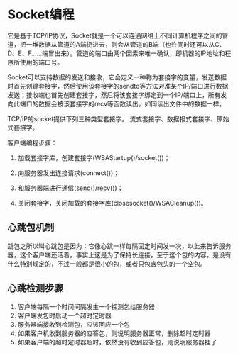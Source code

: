  # Socket编程

它是基于TCP/IP协议，Socket就是一个可以连通网络上不同计算机程序之间的管道，把一堆数据从管道的A端扔进去，则会从管道的B端（也许同时还可以从C、D、E、F……端冒出来）。管道的端口由两个因素来唯一确认，即机器的IP地址和程序所使用的端口号。

Socket可以支持数据的发送和接收，它会定义一种称为套接字的变量，发送数据时首先创建套接字，然后使用该套接字的sendto等方法对准某个IP/端口进行数据发送；接收端也首先创建套接字，然后将该套接字绑定到一个IP/端口上，所有发向此端口的数据会被该套接字的recv等函数读出。如同读出文件中的数据一样。

TCP/IP的socket提供下列三种类型套接字。  流式套接字、数据报式套接字、原始式套接字。

客户端编程步骤：

1. 加载套接字库，创建套接字(WSAStartup()/socket())；

2. 向服务器发出连接请求(connect())；

3. 和服务器端进行通信(send()/recv())；

4. 关闭套接字，关闭加载的套接字库(closesocket()/WSACleanup())。



## 心跳包机制
跳包之所以叫心跳包是因为：它像心跳一样每隔固定时间发一次，以此来告诉服务器，这个客户端还活着。事实上这是为了保持长连接，至于这个包的内容，是没有什么特别规定的，不过一般都是很小的包，或者只包含包头的一个空包。

## 心跳检测步骤
1. 客户端每隔一个时间间隔发生一个探测包给服务器
2. 客户端发包时启动一个超时定时器
3. 服务器端接收到检测包，应该回应一个包
4. 如果客户机收到服务器的应答包，则说明服务器正常，删除超时定时器
5. 如果客户端的超时定时器超时，依然没有收到应答包，则说明服务器挂了